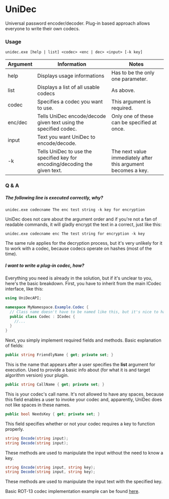 # UniDec
Universal password encoder/decoder. Plug-in based approach allows everyone to write their own codecs.

### Usage
```
unidec.exe [help | list] <codec> <enc | dec> <input> [-k key]
```

| Argument | Information | Notes |
| ---------| ------------|-------- |
|help| Displays usage informations | Has to be the only one parameter. |
|list| Displays a list of all usable codecs | As above. |
|codec| Specifies a codec you want to use. | This argument is required.|
|enc/dec| Tells UniDec encode/decode given text using the specified codec. | Only one of these can be specified at once.|
|input| Text you want UniDec to encode/decode. |
|-k| Tells UniDec to use the specified key for encoding/decoding the given text. | The next value immediately after this argument becomes a key. |


### Q & A
##### The following line is executed correctly, why?
```
unidec.exe codecname The enc test string -k key for encryption
```
UniDec does not care about the argument order and if you're not a fan of readable commands, it will gladly encrypt the text in a correct, just like this:
```
unidec.exe codecname enc The test string for encryption -k key 
```
The same rule applies for the decryption process, but it's very unlikely for it to work with a codec, because codecs operate on hashes (most of the time).

##### I want to write a plug-in codec, how?
Everything you need is already in the solution, but if it's unclear to you, here's the basic breakdown.
First, you have to inherit from the main ICodec interface, like this:
```C#
using UniDecAPI;

namespace MyNamespace.Example.Codec {
  // Class name doesn't have to be named like this, but it's nice to have a consistent code.
  public class Codec : ICodec {
    //...
  }
}
```

Next, you simply implement required fields and methods. Basic explanation of fields:

```C# 
public string FriendlyName { get; private set; }
```
This is the name that appears after a user specifies the **list** argument for execution. Used to provide a basic info about (for what it is and target algorithm version) your plugin.

```C#
public string CallName { get; private set; }
```
This is your codec's call name. It's not allowed to have any spaces, because this field enables a user to invoke your codec and, apparently, UniDec does not like spaces in these names.

```C#
public bool NeedsKey { get; private set; }
```
This field specifies whether or not your codec requires a key to function properly.

```C#
string Encode(string input);
string Decode(string input);
```
These methods are used to manipulate the input without the need to know a key.

```C#
string Encode(string input, string key);
string Decode(string input, string key);
```
These methods are used to manipulate the input text with the specified key.

Basic ROT-13 codec implementation example can be found [here](https://github.com/Ciastex/UniDec/blob/master/UniDec.Rot13.Codec/Codec.cs).
